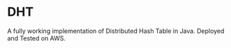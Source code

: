 # DHT
A fully working implementation of Distributed Hash Table in Java. Deployed and Tested on AWS.
